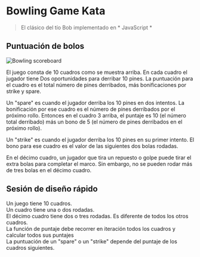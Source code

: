 Bowling Game Kata
=================
> El clásico del tío Bob implementado en * JavaScript *

[bowling-score]: http://www.wpclipart.com/recreation/sports/bowling/bowling_scoresheet_example.png "bowling score card"


## Puntuación de bolos

![Bowling scoreboard][bowling-score]

El juego consta de 10 cuadros como se muestra arriba. En cada cuadro el jugador tiene
Dos oportunidades para derribar 10 pines. La puntuación para el cuadro es el total
número de pines derribados, más bonificaciones por strike y spare.

Un "spare" es cuando el jugador derriba los 10 pines en dos intentos. La bonificación por
ese cuadro es el número de pines derribados por el próximo rollo. Entonces en el cuadro 3
arriba, el puntaje es 10 (el número total derribado) más un bono de 5 (el
número de pines derribados en el próximo rollo).

Un "strike" es cuando el jugador derriba los 10 pines en su primer intento. El bono
para ese cuadro es el valor de las siguientes dos bolas rodadas.

En el décimo cuadro, un jugador que tira un repuesto o golpe puede tirar el extra
bolas para completar el marco. Sin embargo, no se pueden rodar más de tres bolas en el décimo cuadro.



## Sesión de diseño rápido
 
Un juego tiene 10 cuadros.  
Un cuadro tiene una o dos rodadas.  
El décimo cuadro tiene dos o tres rodadas. Es diferente de todos los otros cuadros.  
La función de puntaje debe recorrer en iteración todos los cuadros y calcular todos sus puntajes  
La puntuación de un "spare" o un "strike" depende del puntaje de los cuadros siguientes.

